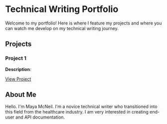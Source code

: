 # Technical Writing Portfolio

Welcome to my portfolio! Here is where I feature my projects and where you can watch me develop on my technical writing journey. 

## Projects

### Project 1
**Description**: 

[View Project]()

## About Me

Hello. I'm Maya McNeil. I'm a novice technical writer who transitioned into this field from the healthcare industry. I am very interested in creating end-user and API documentation.
